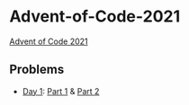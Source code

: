 # Advent-of-Code-2021
[Advent of Code 2021](https://adventofcode.com/2021)

## Problems
- [Day 1](src/xenoteo/com/github/day01): [Part 1](src/xenoteo/com/github/day01/part1) & 
  [Part 2](src/xenoteo/com/github/day01/part2)
